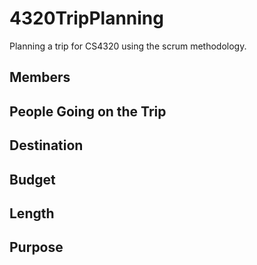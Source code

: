 # 4320TripPlanning
Planning a trip for CS4320 using the scrum methodology.

## Members

## People Going on the Trip

## Destination

## Budget

## Length

## Purpose
